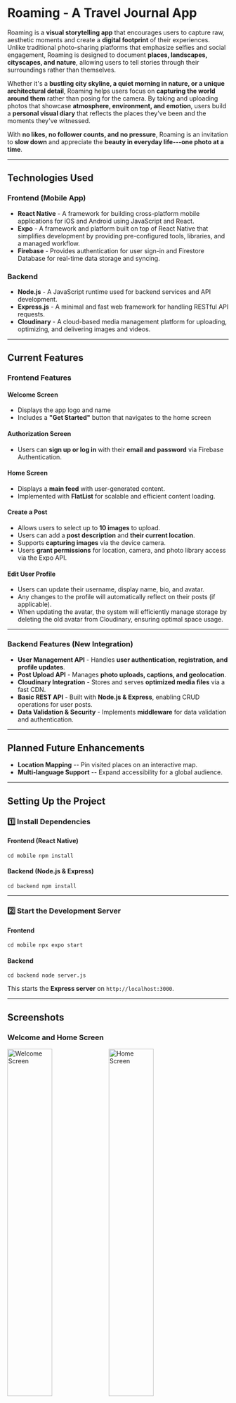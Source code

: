 **Roaming - A Travel Journal App**
==================================

Roaming is a **visual storytelling app** that encourages users to capture raw, aesthetic moments and create a **digital footprint** of their experiences. Unlike traditional photo-sharing platforms that emphasize selfies and social engagement, Roaming is designed to document **places, landscapes, cityscapes, and nature**, allowing users to tell stories through their surroundings rather than themselves.

Whether it's a **bustling city skyline, a quiet morning in nature, or a unique architectural detail**, Roaming helps users focus on **capturing the world around them** rather than posing for the camera. By taking and uploading photos that showcase **atmosphere, environment, and emotion**, users build a **personal visual diary** that reflects the places they've been and the moments they've witnessed.

With **no likes, no follower counts, and no pressure**, Roaming is an invitation to **slow down** and appreciate the **beauty in everyday life---one photo at a time**.

* * * * *

**Technologies Used**
---------------------

### **Frontend (Mobile App)**

-   **React Native** - A framework for building cross-platform mobile applications for iOS and Android using JavaScript and React.
-   **Expo** - A framework and platform built on top of React Native that simplifies development by providing pre-configured tools, libraries, and a managed workflow.
-   **Firebase** - Provides authentication for user sign-in and Firestore Database for real-time data storage and syncing.

### **Backend**

-   **Node.js** - A JavaScript runtime used for backend services and API development.
-   **Express.js** - A minimal and fast web framework for handling RESTful API requests.
-   **Cloudinary** - A cloud-based media management platform for uploading, optimizing, and delivering images and videos.

* * * * *

**Current Features**
--------------------

### **Frontend Features**

#### **Welcome Screen**

-   Displays the app logo and name
-   Includes a **"Get Started"** button that navigates to the home screen

#### **Authorization Screen**

-   Users can **sign up or log in** with their **email and password** via Firebase Authentication.

#### **Home Screen**

-   Displays a **main feed** with user-generated content.
-   Implemented with **FlatList** for scalable and efficient content loading.

#### **Create a Post**

-   Allows users to select up to **10 images** to upload.
-   Users can add a **post description** and **their current location**.
-   Supports **capturing images** via the device camera.
-   Users **grant permissions** for location, camera, and photo library access via the Expo API.

#### **Edit User Profile**

-   Users can update their username, display name, bio, and avatar.
-   Any changes to the profile will automatically reflect on their posts (if applicable).
-   When updating the avatar, the system will efficiently manage storage by deleting the old avatar from Cloudinary, ensuring optimal space usage.

* * * * *

### **Backend Features (New Integration)**

-   **User Management API** - Handles **user authentication, registration, and profile updates**.
-   **Post Upload API** - Manages **photo uploads, captions, and geolocation**.
-   **Cloudinary Integration** - Stores and serves **optimized media files** via a fast CDN.
-   **Basic REST API** - Built with **Node.js & Express**, enabling CRUD operations for user posts.
-   **Data Validation & Security** - Implements **middleware** for data validation and authentication.

* * * * *

**Planned Future Enhancements**
-------------------------------

-   **Location Mapping** -- Pin visited places on an interactive map.
-   **Multi-language Support** -- Expand accessibility for a global audience.

* * * * *

**Setting Up the Project**
--------------------------

### **1️⃣ Install Dependencies**

#### **Frontend (React Native)**

`cd mobile
npm install`

#### **Backend (Node.js & Express)**

`cd backend
npm install`

* * * * *

### **2️⃣ Start the Development Server**

#### **Frontend**

`cd mobile
npx expo start`

#### **Backend**

`cd backend
node server.js`

This starts the **Express server** on `http://localhost:3000`.

* * * * *

**Screenshots**
---------------

### **Welcome and Home Screen**

<div> <img src="/mobile/assets/images/screenshots/welcome-screen.png" alt="Welcome Screen" width="45%"/> <img src="/mobile/assets/images/screenshots/home-screen.png" alt="Home Screen" width="45%"/> </div>

### **Profile Screen and Edit Profile Screen**

<div> <img src="/mobile/assets/images/screenshots/profile-screen.png" alt="Profile Screen" width="45%"/> <img src="/mobile/assets/images/screenshots/edit-profile-screen.jpg" alt="Profile Screen" width="45%"/> </div>

### **Create Post**

<div> <img src="/mobile/assets/images/screenshots/create-screen.png" alt="Create Post Screen" width="45%"/>

* * * * *

**API Endpoints** (Backend)
---------------------------

### **User Authentication**

| Method | Endpoint | Description |
| --- | --- | --- |
| POST | `/api/users/register` | Register a new user |
| GET | `/api/users/me` | Get user profile |

### **Post Management**

| Method | Endpoint | Description |
| --- | --- | --- |
| POST | `/api/posts` | Create a new post |
| GET | `/api/posts` | Retrieve all posts |
| GET | `/api/:userId/posts` | Retrieve all posts from a user |

* * * * *

**License**
-----------

This project is licensed under the **MIT License**.

* * * * *

**Contact**
-----------

📧 **Email**: vhn1@sfu.ca\
🌐 **Portfolio**: [Nam Nguyen's Porfolio](https://namneyugn21.github.io)
